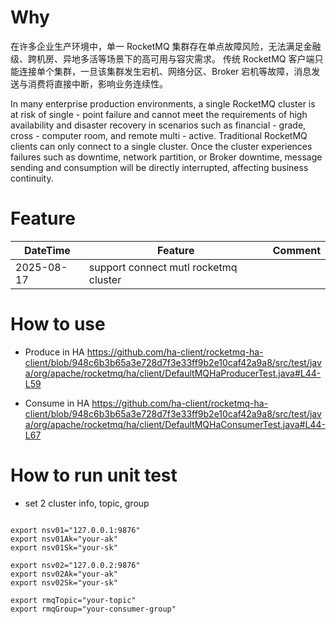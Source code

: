 # Why
在许多企业生产环境中，​​单一 RocketMQ 集群存在单点故障风险​​，无法满足金融级、跨机房、异地多活等场景下的 ​​高可用与容灾需求​​。
传统 RocketMQ 客户端只能连接 ​​单个集群​​，一旦该集群发生宕机、网络分区、Broker 宕机等故障，​​消息发送与消费将直接中断​​，影响业务连续性。

In many enterprise production environments, a single RocketMQ cluster is at risk of single - point failure and cannot meet the requirements of high availability and disaster recovery in scenarios such as financial - grade, cross - computer room, and remote multi - active.
Traditional RocketMQ clients can only connect to a single cluster. Once the cluster experiences failures such as downtime, network partition, or Broker downtime, message sending and consumption will be directly interrupted, affecting business continuity.

# Feature
| DateTime | Feature | Comment |
|-------|-------|-------|
| 2025-08-17 | support connect mutl rocketmq cluster |  |

# How to use
- Produce in HA
https://github.com/ha-client/rocketmq-ha-client/blob/948c6b3b65a3e728d7f3e33ff9b2e10caf42a9a8/src/test/java/org/apache/rocketmq/ha/client/DefaultMQHaProducerTest.java#L44-L59

- Consume in HA
https://github.com/ha-client/rocketmq-ha-client/blob/948c6b3b65a3e728d7f3e33ff9b2e10caf42a9a8/src/test/java/org/apache/rocketmq/ha/client/DefaultMQHaConsumerTest.java#L44-L67  

# How to run unit test

- set 2 cluster info, topic, group

```shell

export nsv01="127.0.0.1:9876"
export nsv01Ak="your-ak"
export nsv01Sk="your-sk"

export nsv02="127.0.0.2:9876"
export nsv02Ak="your-ak"
export nsv02Sk="your-sk"

export rmqTopic="your-topic"
export rmqGroup="your-consumer-group"
```
